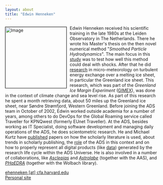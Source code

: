 ```yaml
---
layout: about
title: "Edwin Henneken"
---
```


<img src="{{ site.baseurl }}/about/team/img/ehennekenADS.png" height="200" width="200" alt="Image" style="float: left; margin: 4px 10px 0px 0px; border: 1px solid #000000;">

Edwin Henneken received his scientific training in the late 1980s at the Leiden Observatory in The Netherlands. There he wrote his Master's thesis on the then novel numerical method "*Smoothed Particle Hydrodynamics*". The main focus in this [study](https://ui.adsabs.harvard.edu/#abs/1993CoPhC..74..239H/abstract) was to test how well this method could deal with shocks. After that he did [research](https://ui.adsabs.harvard.edu/#abs/1994GPC.....9...69H/abstract) in micro-meteorology on turbulent energy exchange over a melting ice sheet, in particular the Greenland ice sheet. This research, which was part of the *Greenland Ice Margin Experiment* ([GIMEX](https://ui.adsabs.harvard.edu/#abs/1993BAMS...74..355O/abstract)), was done in the context of climate change and sea level rise. As part of this research he spent a month retrieving data, about 50 miles up the Greenland ice sheet, near Søndre Strømfjord, Western Greenland. Before joining the ADS team in October of 2002, Edwin worked outside academia for a number of years, among others to do DevOps for the Global Roaming service called Traveller for KPNQwest (formerly EUnet Traveller). At the ADS, besides working as IT Specialist, doing software development and managing daily operations of the ADS, he does scientometric research. He and Michael Kurtz have [published](https://ui.adsabs.harvard.edu/#abs/2017arXiv170602153H/abstract) papers on how the scholarly literature is used, about trends in scholarly publishing, the [role](https://ui.adsabs.harvard.edu/#abs/2012opsa.book..253H/abstract) of the ADS in this context and on how to properly represent all digital products (like [data](https://ui.adsabs.harvard.edu/#abs/2015BASIS..41...40H/abstract)) generated by the research life cycle within the ADS Universe. He is also involved in a number of collaborations, like *[Asclepias](https://doi.org/10.5281/zenodo.1011088)* and *[Astrolabe](http://astrolabe.arizona.edu/)* (together with the AAS), and *[PHaEDRA](https://library.cfa.harvard.edu/project-phaedra)* (together with the Wolbach library).

[ehenneken [at] cfa.harvard.edu](mailto:ehenneken@cfa.harvard.edu)  
[Personal site](https://sites.google.com/site/ehenneken/)

